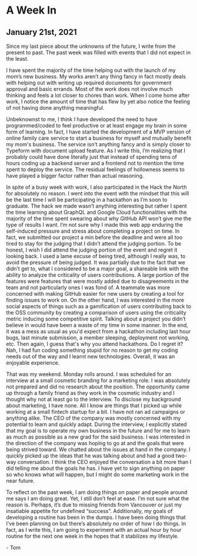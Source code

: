 # A Week In

## January 21st, 2021

Since my last piece about the unknowns of the future, I write from the present to past.
The past week was filled with events that I did not expect in the least.

I have spent the majority of the time helping out with the launch of my mom’s new business.
My works aren’t any thing fancy in fact mostly deals with helping out with writing up required documents for government approval and basic errands.
Most of the work does not involve much thinking and feels a lot closer to chores than work.
When I come home after work, I notice the amount of time that has flew by yet also notice the feeling of not having done anything meaningful.

Unbeknownst to me, I think I have developed the need to have programmed/coded to feel productive or at least engage my brain in some form of learning.
In fact, I have started the development of a MVP version of online family care service to start a business for myself and mutually benefit my mom's business.
The service isn’t anything fancy and is simply closer to Typeform with document upload feature.
As I write this, I’m realizing that I probably could have done literally just that instead of spending tens of hours coding up a backend server and a frontend not to mention the time spent to deploy the service.
The residual feelings of hollowness seems to have played a bigger factor rather than actual reasoning.

In spite of a busy week with work, I also participated in the Hack the North for absolutely no reason.
I went into the event with the mindset that this will be the last time I will be participating in a hackathon as I’m soon to graduate.
The hack we made wasn’t anything interesting but rather I spent the time learning about GraphQL and Google Cloud functionalities with the majority of the time spent swearing about why GitHub API won’t give me the type of results I want.
I’m not sure why I made this web app enduring the self-induced pressure and stress about completing a project on time.
In fact, we submitted our project a min before the deadline and were all too tired to stay for the judging that I didn’t attend the judging portion.
To be honest, I wish I did attend the judging portion of the event and regret it looking back.
I used a lame excuse of being tired, although I really was, to avoid the pressure of being judged.
It was partially due to the fact that we didn’t get to, what I considered to be a major goal, a shareable link with the ability to analyze the criticality of users contributions.
A large portion of the features were features that were mostly added due to disagreements in the team and not particularly ones I was fond of.
A teammate was more concerned with making GitHub easier for new users by creating a tool for finding issues to work on.
On the other hand, I was interested in the more social aspects of things such as a gamification of users contributing back to the OSS community by creating a comparison of users using the criticality metric inducing some competitive spirit.
Talking about a project you didn’t believe in would have been a waste of my time in some manner.
In the end, it was a mess as usual as you'd expect from a hackathon including last hour bugs, last minute submission, a member sleeping, deployment not working, etc.
Then again, I guess that's why you attend hackathons.
Do I regret it? Nah, I had fun coding something stupid for no reason to get my coding needs out of the way and I learnt new technologies.
Overall, it was an enjoyable experience.

That was my weekend. Monday rolls around. I was scheduled for an interview at a small cosmetic branding for a marketing role.
I was absolutely not prepared and did no research about the position.
The opportunity came up through a family friend as they work in the cosmetic industry and I thought why not at least go to the interview.
To disclose my background about marketing, I have none.
All I know are things that I picked up while working at a small fintech startup for a bit.
I have not ran ad campaigns or anything alike.
The CEO of the company was mostly concerned with my potential to learn and quickly adapt.
During the interview, I explicitly stated that my goal is to operate my own business in the future and for me to learn as much as possible as a new grad for the said business.
I was interested in the direction of the company was hoping to go at and the goals that were being strived toward.
We chatted about the issues at hand in the company.
I quickly picked up the ideas that he was talking about and had a good two-way conversation.
I think the CEO enjoyed the conversation a bit more than I did telling me about the goals he has.
I have yet to sign anything on paper so who knows what will happen, but I might do some marketing work in the near future.

To reflect on the past week, I am doing things on paper and people around me says I am doing great.
Yet, I still don’t feel at ease. I’m not sure what the reason is.
Perhaps, it’s due to missing friends from Vancouver or just my insatiable appetite for undefined “success”.
Additionally, my goals of developing a routine has been in the dumps.
I have been doing things that I’ve been planning on but there’s absolutely no order of how I do things.
In fact, as I write this, I am going to experiment with an actual hour by hour routine for the next one week in the hopes that it stabilizes my lifestyle.

\- Tom
